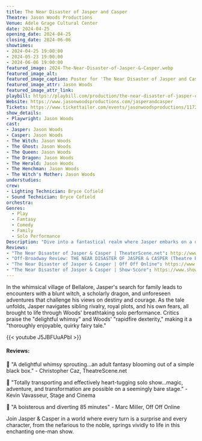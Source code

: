 ```yaml
---
title: The Near Disaster of Jasper and Casper
Theatre: Jason Woods Productions
Venue: Adele Grage Cultural Center
date: 2024-04-25
opening_date: 2024-04-25
closing_date: 2024-06-06
showtimes:
- 2024-04-25 19:00:00
- 2024-05-23 19:00:00
- 2024-06-06 19:00:00
featured_image: 2024-The-Near-Disaster-of-Jasper-&-Casper.webp
featured_image_alt: 
featured_image_caption: Poster for 'The Near Disaster of Jasper and Casper'
featured_image_attr: Jason Woods
featured_image_attr_link: 
playbill: https://playbill.com/production/the-near-disaster-of-jasper-casper-off-broadway-theatre-five-theatre-row-2022
Website: https://www.jasonwoodsproductions.com/jasperandcasper
Tickets: https://www.tickettailor.com/events/jasonwoodsproductions/1172287?
show_details: 
- Playwright: Jason Woods
cast:
- Jasper: Jason Woods
- Casper: Jason Woods
- The Witch: Jason Woods
- The Ghost: Jason Woods
- The Queen: Jason Woods
- The Dragon: Jason Woods
- The Herald: Jason Woods
- The Henchman: Jason Woods
- The Witch's Mother: Jason Woods
understudies:
crew:
- Lighting Technician: Bryce Cofield
- Sound Technician: Bryce Cofield
orchestra:
Genres:
  - Play
  - Fantasy
  - Comedy
  - Family
  - Solo Performance
Description: "Dive into a fantastical realm where Jasper embarks on a quest filled with magic, mystery, and a whirlwind of characters—all portrayed by the mesmerizing Jason Woods."
Reviews: 
- "The Near Disaster of Jasper & Casper | TheaterScene.net": http://www.theaterscene.net/plays/solo-plays/the-near-disaster-of-jasper-and-casper/christopher-caz/
- "Off-Broadway Review: THE NEAR DISASTER OF JASPER & CASPER (Theatre Row) | Stage and Cinema": https://stageandcinema.com/2022/09/08/near-disaster-of-jasper-casper/
- "The Near Disaster of Jasper & Casper | Off Off Online": https://www.offoffonline.com/offoffonline/2022/8/26/the-near-disaster-of-jasper-amp-casper
- "The Near Disaster of Jasper & Casper | Show-Score": https://www.show-score.com/off-broadway-shows/the-near-disaster-of-jasper-casper
---
```

In the whimsical village of Bellalore, Jasper's search for family leads to encounters with a blunt witch, a scholarly dragon, and unforeseen adventures that challenge his views on destiny and courage. As the tale unfolds, Jasper navigates sibling rivalry, royal plots, and his own fears, all brought to life through Woods' breathtaking solo performance. Critics praise the "delightful whimsy" and Woods' "rapidfire dexterity," making it a "thoroughly enjoyable, quirky fairy tale."

{{< youtube J5JBFUuAPbI >}}

#### Reviews:

💬 "A delightful whimsy sprouting...an adult fantasy blooming out of a simple black box." - Christopher Caz, TheatreScene.net

💬 "Totally transporting and effectively heart-tugging solo show...magic, adventure, and transformation are possible on a seemingly bare stage." - Kevin Vavasseur, Stage and Cinema

💬 "A boisterous and diverting 85 minutes" - Marc Miller, Off Off Online

Join Jasper & Casper in a world where every turn is a surprise and every character, from the nefarious to the noble, springs vividly to life in this enchanting one-man show.

